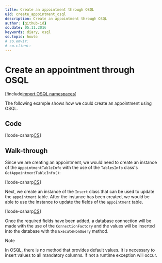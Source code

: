 ```yaml
---
title: Create an appointment through OSQL
uid: create_appointment_osql
description: Create an appointment through OSQL
author: {github-id}
so.date: 05.11.2016
keywords: diary, osql
so.topic: howto
# so.envir:
# so.client:
---
```


# Create an appointment through OSQL

[!include[import OSQL namespaces](../../includes/using-osql.md)]

The following example shows how we could create an appointment using OSQL.

## Code

[!code-csharp[CS](includes/create-apt-osql.cs)]

## Walk-through

Since we are creating an appointment, we would need to create an instance of the `AppointmentTableInfo` with the use of the `TablesInfo` class's `GetAppointmentTableInfo()`:

[!code-csharp[CS](includes/create-apt-osql.cs?range=8)]

Next, we create an instance of the `Insert` class that can be used to update the `appointment` table. After the instance has been created, we would be able to use the instance to update the fields of the `appointment` table.

[!code-csharp[CS](includes/create-apt-osql.cs?range=11,14-15)]

Once the required fields have been added, a database connection will be made with the use of the `ConnectionFactory` and the values will be inserted into the database with the `ExecuteNonQuery` method.

> [!NOTE]
> In OSQL, there is no method that provides default values. It is necessary to insert values to all mandatory columns. If not a runtime exception will occur.
